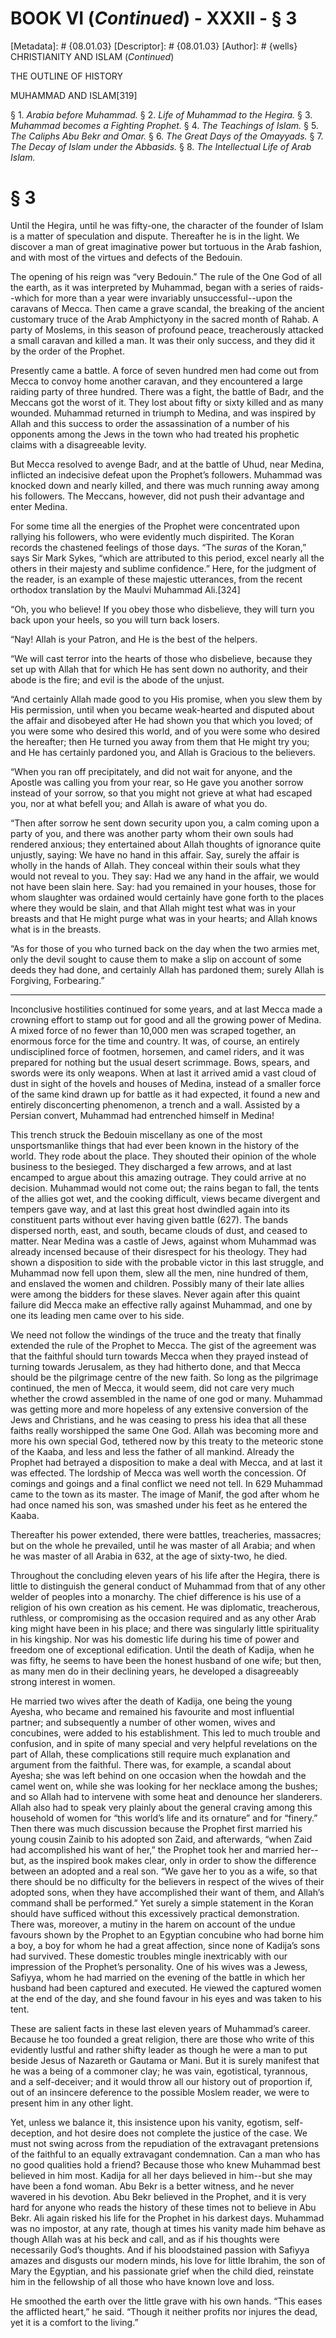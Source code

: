 # BOOK VI (_Continued_) - XXXII - § 3
[Metadata]: # {08.01.03}
[Descriptor]: # {08.01.03}
[Author]: # {wells}
CHRISTIANITY AND ISLAM (_Continued_)




THE OUTLINE OF HISTORY

MUHAMMAD AND ISLAM[319]

§ 1. _Arabia before Muhammad._ § 2. _Life of Muhammad to the      Hegira._
§ 3. _Muhammad becomes a Fighting Prophet._ § 4. _The      Teachings of Islam._
§ 5. _The Caliphs Abu Bekr and Omar._ § 6.      _The Great Days of the
Omayyads._ § 7. _The Decay of Islam under      the Abbasids._ § 8. _The
Intellectual Life of Arab Islam._

# § 3
Until the Hegira, until he was fifty-one, the character of the founder of Islam
is a matter of speculation and dispute. Thereafter he is in the light. We
discover a man of great imaginative power but tortuous in the Arab fashion, and
with most of the virtues and defects of the Bedouin.

The opening of his reign was “very Bedouin.” The rule of the One God of all the
earth, as it was interpreted by Muhammad, began with a series of raids--which
for more than a year were invariably unsuccessful--upon the caravans of Mecca.
Then came a grave scandal, the breaking of the ancient customary truce of the
Arab Amphictyony in the sacred month of Rahab. A party of Moslems, in this
season of profound peace, treacherously attacked a small caravan and killed a
man. It was their only success, and they did it by the order of the Prophet.

Presently came a battle. A force of seven hundred men had come out from Mecca
to convoy home another caravan, and they encountered a large raiding party of
three hundred. There was a fight, the battle of Badr, and the Meccans got the
worst of it. They lost about fifty or sixty killed and as many wounded.
Muhammad returned in triumph to Medina, and was inspired by Allah and this
success to order the assassination of a number of his opponents among the Jews
in the town who had treated his prophetic claims with a disagreeable levity.

But Mecca resolved to avenge Badr, and at the battle of Uhud, near Medina,
inflicted an indecisive defeat upon the Prophet’s followers. Muhammad was
knocked down and nearly killed, and there was much running away among his
followers. The Meccans, however, did not push their advantage and enter Medina.

For some time all the energies of the Prophet were concentrated upon rallying
his followers, who were evidently much dispirited. The Koran records the
chastened feelings of those days. “The _suras_ of the Koran,” says Sir Mark
Sykes, “which are attributed to this period, excel nearly all the others in
their majesty and sublime confidence.” Here, for the judgment of the reader, is
an example of these majestic utterances, from the recent orthodox translation
by the Maulvi Muhammad Ali.[324]

“Oh, you who believe! If you obey those who disbelieve, they will turn you back
upon your heels, so you will turn back losers.

“Nay! Allah is your Patron, and He is the best of the helpers.

“We will cast terror into the hearts of those who disbelieve, because they set
up with Allah that for which He has sent down no authority, and their abode is
the fire; and evil is the abode of the unjust.

“And certainly Allah made good to you His promise, when you slew them by His
permission, until when you became weak-hearted and disputed about the affair
and disobeyed after He had shown you that which you loved; of you were some who
desired this world, and of you were some who desired the hereafter; then He
turned you away from them that He might try you; and He has certainly pardoned
you, and Allah is Gracious to the believers.

“When you ran off precipitately, and did not wait for anyone, and the Apostle
was calling you from your rear, so He gave you another sorrow instead of your
sorrow, so that you might not grieve at what had escaped you, nor at what
befell you; and Allah is aware of what you do.

“Then after sorrow he sent down security upon you, a calm coming upon a party
of you, and there was another party whom their own souls had rendered anxious;
they entertained about Allah thoughts of ignorance quite unjustly, saying: We
have no hand in this affair. Say, surely the affair is wholly in the hands of
Allah. They conceal within their souls what they would not reveal to you. They
say: Had we any hand in the affair, we would not have been slain here. Say: had
you remained in your houses, those for whom slaughter was ordained would
certainly have gone forth to the places where they would be slain, and that
Allah might test what was in your breasts and that He might purge what was in
your hearts; and Allah knows what is in the breasts.

“As for those of you who turned back on the day when the two armies met, only
the devil sought to cause them to make a slip on account of some deeds they had
done, and certainly Allah has pardoned them; surely Allah is Forgiving,
Forbearing.”

*       *       *       *       *

Inconclusive hostilities continued for some years, and at last Mecca made a
crowning effort to stamp out for good and all the growing power of Medina. A
mixed force of no fewer than 10,000 men was scraped together, an enormous force
for the time and country. It was, of course, an entirely undisciplined force of
footmen, horsemen, and camel riders, and it was prepared for nothing but the
usual desert scrimmage. Bows, spears, and swords were its only weapons. When at
last it arrived amid a vast cloud of dust in sight of the hovels and houses of
Medina, instead of a smaller force of the same kind drawn up for battle as it
had expected, it found a new and entirely disconcerting phenomenon, a trench
and a wall. Assisted by a Persian convert, Muhammad had entrenched himself in
Medina!

This trench struck the Bedouin miscellany as one of the most unsportsmanlike
things that had ever been known in the history of the world. They rode about
the place. They shouted their opinion of the whole business to the besieged.
They discharged a few arrows, and at last encamped to argue about this amazing
outrage. They could arrive at no decision. Muhammad would not come out; the
rains began to fall, the tents of the allies got wet, and the cooking
difficult, views became divergent and tempers gave way, and at last this great
host dwindled again into its constituent parts without ever having given battle
(627). The bands dispersed north, east, and south, became clouds of dust, and
ceased to matter. Near Medina was a castle of Jews, against whom Muhammad was
already incensed because of their disrespect for his theology. They had shown a
disposition to side with the probable victor in this last struggle, and
Muhammad now fell upon them, slew all the men, nine hundred of them, and
enslaved the women and children. Possibly many of their late allies were among
the bidders for these slaves. Never again after this quaint failure did Mecca
make an effective rally against Muhammad, and one by one its leading men came
over to his side.

We need not follow the windings of the truce and the treaty that finally
extended the rule of the Prophet to Mecca. The gist of the agreement was that
the faithful should turn towards Mecca when they prayed instead of turning
towards Jerusalem, as they had hitherto done, and that Mecca should be the
pilgrimage centre of the new faith. So long as the pilgrimage continued, the
men of Mecca, it would seem, did not care very much whether the crowd assembled
in the name of one god or many. Muhammad was getting more and more hopeless of
any extensive conversion of the Jews and Christians, and he was ceasing to
press his idea that all these faiths really worshipped the same One God. Allah
was becoming more and more his own special God, tethered now by this treaty to
the meteoric stone of the Kaaba, and less and less the father of all mankind.
Already the Prophet had betrayed a disposition to make a deal with Mecca, and
at last it was effected. The lordship of Mecca was well worth the concession.
Of comings and goings and a final conflict we need not tell. In 629 Muhammad
came to the town as its master. The image of Manif, the god after whom he had
once named his son, was smashed under his feet as he entered the Kaaba.

Thereafter his power extended, there were battles, treacheries, massacres; but
on the whole he prevailed, until he was master of all Arabia; and when he was
master of all Arabia in 632, at the age of sixty-two, he died.

Throughout the concluding eleven years of his life after the Hegira, there is
little to distinguish the general conduct of Muhammad from that of any other
welder of peoples into a monarchy. The chief difference is his use of a
religion of his own creation as his cement. He was diplomatic, treacherous,
ruthless, or compromising as the occasion required and as any other Arab king
might have been in his place; and there was singularly little spirituality in
his kingship. Nor was his domestic life during his time of power and freedom
one of exceptional edification. Until the death of Kadija, when he was fifty,
he seems to have been the honest husband of one wife; but then, as many men do
in their declining years, he developed a disagreeably strong interest in women.

He married two wives after the death of Kadija, one being the young Ayesha, who
became and remained his favourite and most influential partner; and
subsequently a number of other women, wives and concubines, were added to his
establishment. This led to much trouble and confusion, and in spite of many
special and very helpful revelations on the part of Allah, these complications
still require much explanation and argument from the faithful. There was, for
example, a scandal about Ayesha; she was left behind on one occasion when the
howdah and the camel went on, while she was looking for her necklace among the
bushes; and so Allah had to intervene with some heat and denounce her
slanderers. Allah also had to speak very plainly about the general craving
among this household of women for “this world’s life and its ornature” and for
“finery.” Then there was much discussion because the Prophet first married his
young cousin Zainib to his adopted son Zaid, and afterwards, “when Zaid had
accomplished his want of her,” the Prophet took her and married her--but, as
the inspired book makes clear, only in order to show the difference between an
adopted and a real son. “We gave her to you as a wife, so that there should be
no difficulty for the believers in respect of the wives of their adopted sons,
when they have accomplished their want of them, and Allah’s command shall be
performed.” Yet surely a simple statement in the Koran should have sufficed
without this excessively practical demonstration. There was, moreover, a mutiny
in the harem on account of the undue favours shown by the Prophet to an
Egyptian concubine who had borne him a boy, a boy for whom he had a great
affection, since none of Kadija’s sons had survived. These domestic troubles
mingle inextricably with our impression of the Prophet’s personality. One of
his wives was a Jewess, Safiyya, whom he had married on the evening of the
battle in which her husband had been captured and executed. He viewed the
captured women at the end of the day, and she found favour in his eyes and was
taken to his tent.

These are salient facts in these last eleven years of Muhammad’s career.
Because he too founded a great religion, there are those who write of this
evidently lustful and rather shifty leader as though he were a man to put
beside Jesus of Nazareth or Gautama or Mani. But it is surely manifest that he
was a being of a commoner clay; he was vain, egotistical, tyrannous, and a
self-deceiver; and it would throw all our history out of proportion if, out of
an insincere deference to the possible Moslem reader, we were to present him in
any other light.

Yet, unless we balance it, this insistence upon his vanity, egotism,
self-deception, and hot desire does not complete the justice of the case. We
must not swing across from the repudiation of the extravagant pretensions of
the faithful to an equally extravagant condemnation. Can a man who has no good
qualities hold a friend? Because those who knew Muhammad best believed in him
most. Kadija for all her days believed in him--but she may have been a fond
woman. Abu Bekr is a better witness, and he never wavered in his devotion. Abu
Bekr believed in the Prophet, and it is very hard for anyone who reads the
history of these times not to believe in Abu Bekr. Ali again risked his life
for the Prophet in his darkest days. Muhammad was no impostor, at any rate,
though at times his vanity made him behave as though Allah was at his beck and
call, and as if his thoughts were necessarily God’s thoughts. And if his
bloodstained passion with Safiyya amazes and disgusts our modern minds, his
love for little Ibrahim, the son of Mary the Egyptian, and his passionate grief
when the child died, reinstate him in the fellowship of all those who have
known love and loss.

He smoothed the earth over the little grave with his own hands. “This eases the
afflicted heart,” he said. “Though it neither profits nor injures the dead, yet
it is a comfort to the living.”

